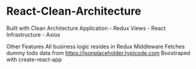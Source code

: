 # React-Clean-Architecture

Built with Clean Architecture
  Application - Redux
  Views - React
  Infrastructure - Axios
  
  
Other Features
    All business logic resides in Redux Middleware
    Fetches dummy todo data from https://jsonplaceholder.typicode.com
    Boostraped with create-react-app

